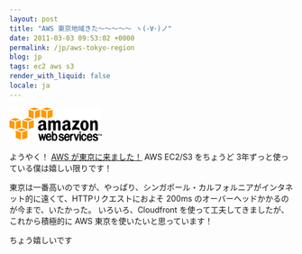 ```yaml
---
layout: post
title: "AWS 東京地域きた～～～～～ ヽ(･∀･)ノ"
date: 2011-03-03 09:53:02 +0000
permalink: /jp/aws-tokyo-region
blog: jp
tags: ec2 aws s3
render_with_liquid: false
locale: ja
---
```


![image](/assets/images/651/logo_aws.gif)

ようやく！ [AWS
が東京に来ました！](http://aws.typepad.com/aws/2011/03/now-open-aws-region-in-tokyo.html)
AWS EC2/S3 をちょうど 3年ずっと使っている僕は嬉しい限りです！

東京は一番高いのですが、やっぱり、シンガポール・カルフォルニアがインタネット的に遠くて、HTTPリクエストにおよそ 200ms
のオーバーヘッドかかるのが今まで、いたかった。 いろいろ、Cloudfront
を使って工夫してきましたが、これから積極的に AWS 東京を使いたいと思っています！

ちょう嬉しいです
